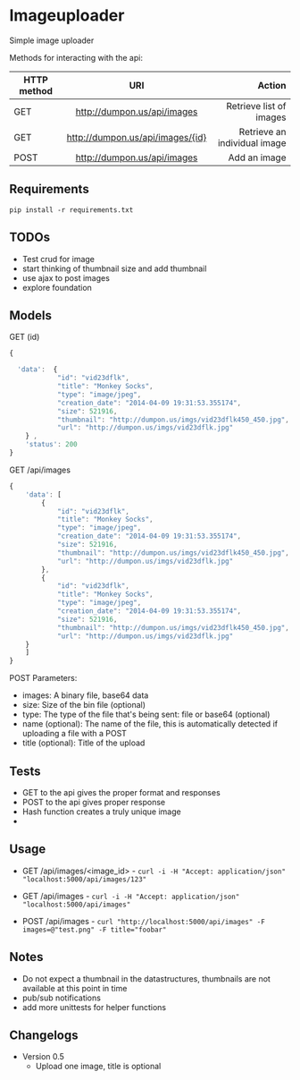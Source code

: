 Imageuploader
==

Simple image uploader

Methods for interacting with the api:

| HTTP method       | URI       | Action  |
| ------------- |:-------------:| -----:|
| GET     | http://dumpon.us/api/images | Retrieve list of images |
| GET     | http://dumpon.us/api/images/{id} | Retrieve an individual image |
| POST   | http://dumpon.us/api/images | Add an image 


Requirements
--

`pip install -r requirements.txt`

TODOs
--
 - Test crud for image
 - start thinking of thumbnail size and add thumbnail
 - use ajax to post images
 - explore foundation

Models
--

GET (id)
```javascript
{

  'data':  {
            "id": "vid23dflk",
            "title": "Monkey Socks",
            "type": "image/jpeg",
            "creation_date": "2014-04-09 19:31:53.355174",
            "size": 521916,
            "thumbnail": "http://dumpon.us/imgs/vid23dflk450_450.jpg",
            "url": "http://dumpon.us/imgs/vid23dflk.jpg"
    } ,
    'status': 200
}
```

GET /api/images

```javascript
{
    'data': [
        {
            "id": "vid23dflk",
            "title": "Monkey Socks",
            "type": "image/jpeg",
            "creation_date": "2014-04-09 19:31:53.355174",
            "size": 521916,
            "thumbnail": "http://dumpon.us/imgs/vid23dflk450_450.jpg",
            "url": "http://dumpon.us/imgs/vid23dflk.jpg"
        },
        {
            "id": "vid23dflk",
            "title": "Monkey Socks",
            "type": "image/jpeg",
            "creation_date": "2014-04-09 19:31:53.355174",
            "size": 521916,
            "thumbnail": "http://dumpon.us/imgs/vid23dflk450_450.jpg",
            "url": "http://dumpon.us/imgs/vid23dflk.jpg"
    } 
    ]
}

```

POST Parameters:
* images: A binary file, base64 data
* size: Size of the bin file (optional)
* type: The type of the file that's being sent: file or base64 (optional)
* name (optional): The name of the file, this is automatically detected if uploading a file with a POST 
* title (optional): Title of the upload

Tests
--
 - GET to the api gives the proper format and responses
 - POST to the api gives proper response
 - Hash function creates a truly unique image
 - 


Usage
--

- GET /api/images/<image_id> - `curl -i -H "Accept: application/json" "localhost:5000/api/images/123"`

- GET /api/images - `curl -i -H "Accept: application/json" "localhost:5000/api/images"`

- POST /api/images - `curl "http://localhost:5000/api/images" -F images=@"test.png" -F title="foobar"`


Notes
--
 - Do not expect a thumbnail in the datastructures, thumbnails are not available at this point in time
 - pub/sub notifications
 - add more unittests for helper functions

Changelogs
--

 - Version 0.5
    - Upload one image, title is optional
